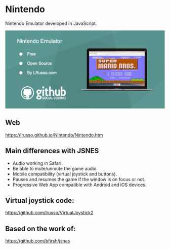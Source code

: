 # Nintendo

Nintendo Emulator developed in JavaScript.

![alt screenshot](https://raw.githubusercontent.com/lrusso/Nintendo/master/Nintendo.png)

## Web

https://lrusso.github.io/Nintendo/Nintendo.htm

## Main differences with JSNES

* Audio working in Safari.
* Be able to mute/unmute the game audio.
* Mobile compatibility (virtual joystick and buttons).
* Pauses and resumes the game if the window is on focus or not.
* Progressive Web App compatible with Android and iOS devices.

## Virtual joystick code:

https://github.com/lrusso/VirtualJoystick2

## Based on the work of:

https://github.com/bfirsh/jsnes
